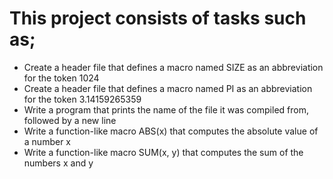 # This project consists of tasks such as;

* Create a header file that defines a macro named SIZE as an abbreviation for the token 1024
* Create a header file that defines a macro named PI as an abbreviation for the token 3.14159265359
* Write a program that prints the name of the file it was compiled from, followed by a new line
* Write a function-like macro ABS(x) that computes the absolute value of a number x
* Write a function-like macro SUM(x, y) that computes the sum of the numbers x and y
